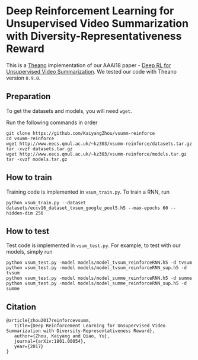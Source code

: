 # Deep Reinforcement Learning for Unsupervised Video Summarization with Diversity-Representativeness Reward
This is a [Theano](http://deeplearning.net/software/theano/) implementation of our AAAI18 paper - [Deep RL for Unsupervised Video Summarization](https://arxiv.org/abs/1801.00054). We tested our code with Theano version `0.9.0`.

## Preparation
To get the datasets and models, you will need `wget`.

Run the following commands in order
```
git clone https://github.com/KaiyangZhou/vsumm-reinforce
cd vsumm-reinforce
wget http://www.eecs.qmul.ac.uk/~kz303/vsumm-reinforce/datasets.tar.gz
tar -xvzf datasets.tar.gz
wget http://www.eecs.qmul.ac.uk/~kz303/vsumm-reinforce/models.tar.gz
tar -xvzf models.tar.gz
```

## How to train
Training code is implemented in `vsum_train.py`. To train a RNN, run
```
python vsum_train.py --dataset datasets/eccv16_dataset_tvsum_google_pool5.h5 --max-epochs 60 --hidden-dim 256
```

## How to test
Test code is implemented in `vsum_test.py`. For example, to test with our models, simply run
```
python vsum_test.py -model models/model_tvsum_reinforceRNN.h5 -d tvsum
python vsum_test.py -model models/model_tvsum_reinforceRNN_sup.h5 -d tvsum
python vsum_test.py -model models/model_summe_reinforceRNN.h5 -d summe
python vsum_test.py -model models/model_summe_reinforceRNN_sup.h5 -d summe
```

## Citation
```
@article{zhou2017reinforcevsumm, 
   title={Deep Reinforcement Learning for Unsupervised Video Summarization with Diversity-Representativeness Reward},
   author={Zhou, Kaiyang and Qiao, Yu}, 
   journal={arXiv:1801.00054}, 
   year={2017} 
}
```

